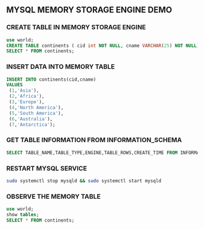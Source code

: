 ## MYSQL MEMORY STORAGE ENGINE DEMO

### CREATE TABLE IN MEMORY STORAGE ENGINE
```sql
use world;
CREATE TABLE continents ( cid int NOT NULL, cname VARCHAR(25) NOT NULL) ENGINE=MEMORY;
SELECT * FROM continents;
```

### INSERT DATA INTO MEMORY TABLE
```sql
INSERT INTO continents(cid,cname) 
VALUES
 (1,'Asia'),
 (2,'Africa'),
 (3,'Europe'),
 (4,'North America'),
 (5,'South America'),
 (6,'Australia'),
 (7,'Antarctica');
```

### GET TABLE INFORMATION FROM INFORMATION_SCHEMA
```sql
SELECT TABLE_NAME,TABLE_TYPE,ENGINE,TABLE_ROWS,CREATE_TIME FROM INFORMATION_SCHEMA.TABLES WHERE ENGINE='MEMORY';
```

### RESTART MYSQL SERVICE
```sh
sudo systemctl stop mysqld && sudo systemctl start mysqld
```

### OBSERVE THE MEMORY TABLE
```sql
use world;
show tables;
SELECT * FROM continents;
```
